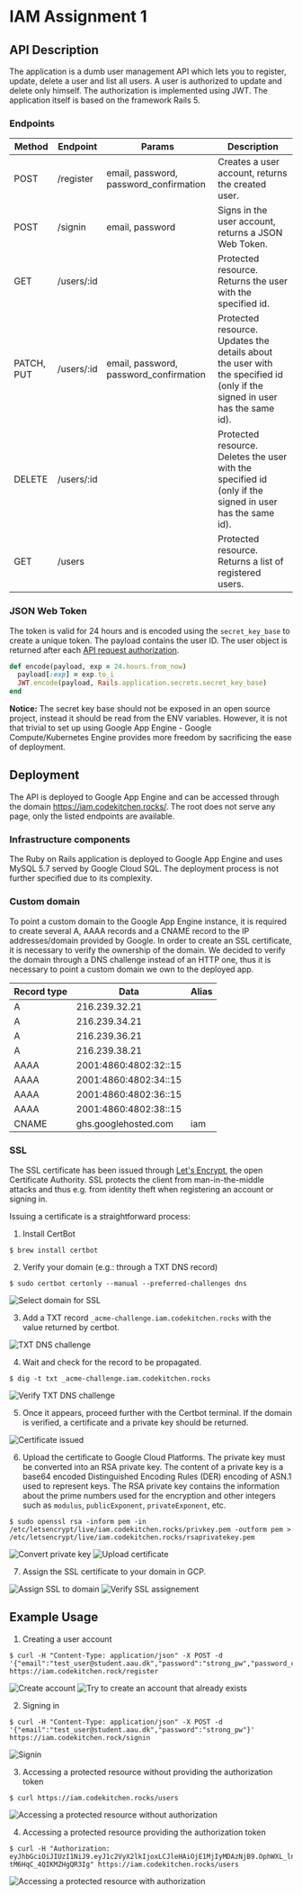 # IAM Assignment 1

## API Description

The application is a dumb user management API which lets you to register, update, delete a user and list all users. A user is authorized to update and delete only himself. The authorization is implemented using JWT. The application itself is based on the framework Rails 5.

### Endpoints

| Method     | Endpoint   | Params                                 | Description                                                                                                                |
|------------|------------|----------------------------------------|----------------------------------------------------------------------------------------------------------------------------|
| POST       | /register  | email, password, password_confirmation | Creates a user account, returns the created user.                                                                          |
| POST       | /signin    | email, password                        | Signs in the user account, returns a JSON Web Token.                                                                       |
| GET        | /users/:id |                                        | Protected resource. Returns the user with the specified id.                                                                |
| PATCH, PUT | /users/:id | email, password, password_confirmation | Protected resource. Updates the details about the user with the specified id (only if the signed in user has the same id). |
| DELETE     | /users/:id |                                        | Protected resource. Deletes the user with the specified id (only if the signed in user has the same id).                   |
| GET        | /users     |                                        | Protected resource. Returns a list of registered users.                                                                    |

### JSON Web Token

The token is valid for 24 hours and is encoded using the `secret_key_base` to create a unique token. The payload contains the user ID. The user object is returned after each [API request authorization](https://github.com/vecerek/iam-assignment/blob/master/app/commands/authorize_api_request.rb#L9).
```ruby
def encode(payload, exp = 24.hours.from_now)
  payload[:exp] = exp.to_i
  JWT.encode(payload, Rails.application.secrets.secret_key_base)
end
```
**Notice:** The secret key base should not be exposed in an open source project, instead it should be read from the ENV variables. However, it is not that trivial to set up using Google App Engine - Google Compute/Kubernetes Engine provides more freedom by sacrificing the ease of deployment.

## Deployment

The API is deployed to Google App Engine and can be accessed through the domain https://iam.codekitchen.rocks/. The root does not serve any page, only the listed endpoints are available.

### Infrastructure components
The Ruby on Rails application is deployed to Google App Engine and uses MySQL 5.7 served by Google Cloud SQL. The deployment process is not further specified due to its complexity.

### Custom domain
To point a custom domain to the Google App Engine instance, it is required to create several A, AAAA records and a CNAME record to the IP addresses/domain provided by Google. In order to create an SSL certificate, it is necessary to verify the ownership of the domain. We decided to verify the domain through a DNS challenge instead of an HTTP one, thus it is necessary to point a custom domain we own to the deployed app.

| Record type | Data                  | Alias |
|-------------|-----------------------|-------|
| A           | 216.239.32.21         |       |
| A           | 216.239.34.21         |       |
| A           | 216.239.36.21         |       |
| A           | 216.239.38.21         |       |
| AAAA        | 2001:4860:4802:32::15 |       |
| AAAA        | 2001:4860:4802:34::15 |       |
| AAAA        | 2001:4860:4802:36::15 |       |
| AAAA        | 2001:4860:4802:38::15 |       |
| CNAME       | ghs.googlehosted.com  | iam   |

### SSL

The SSL certificate has been issued through [Let's Encrypt](https://letsencrypt.org/), the open Certificate Authority. SSL protects the client from man-in-the-middle attacks and thus e.g. from identity theft when registering an account or signing in.

Issuing a certificate is a straightforward process:

1. Install CertBot
```
$ brew install certbot
```

2. Verify your domain (e.g.: through a TXT DNS record)
```
$ sudo certbot certonly --manual --preferred-challenges dns
```
![Select domain for SSL](https://i.imgur.com/2EQq4XK.png)

3. Add a TXT record `_acme-challenge.iam.codekitchen.rocks` with the value returned by certbot.

![TXT DNS challenge](https://i.imgur.com/8X3Fvcb.png)

4. Wait and check for the record to be propagated.
```
$ dig -t txt _acme-challenge.iam.codekitchen.rocks
```

![Verify TXT DNS challenge](https://i.imgur.com/K8cu7xj.png)

5. Once it appears, proceed further with the Certbot terminal. If the domain is verified, a certificate and a private key should be returned.

![Certificate issued](https://i.imgur.com/QR9Rwoc.png)

6. Upload the certificate to Google Cloud Platforms. The private key must be converted into an RSA private key. The content of a private key is a base64 encoded Distinguished Encoding Rules (DER) encoding of ASN.1 used to represent keys. The RSA private key contains the information about the prime numbers used for the encryption and other integers such as `modulus`, `publicExponent`, `privateExponent`, etc.
```
$ sudo openssl rsa -inform pem -in /etc/letsencrypt/live/iam.codekitchen.rocks/privkey.pem -outform pem > /etc/letsencrypt/live/iam.codekitchen.rocks/rsaprivatekey.pem
```

![Convert private key](https://i.imgur.com/zxNpMwT.png)
![Upload certificate](https://i.imgur.com/jtbbhOJ.png)

7. Assign the SSL certificate to your domain in GCP.

![Assign SSL to domain](https://i.imgur.com/wfoIl77.png)
![Verify SSL assignement](https://i.imgur.com/hcKr6vg.png)

## Example Usage

1. Creating a user account
```
$ curl -H "Content-Type: application/json" -X POST -d '{"email":"test_user@student.aau.dk","password":"strong_pw","password_confirmation":"strong_pw"}' https://iam.codekitchen.rock/register
```
![Create account](https://i.imgur.com/krOZXjf.png)
![Try to create an account that already exists](https://i.imgur.com/owfz1aL.png)

2. Signing in
```
$ curl -H "Content-Type: application/json" -X POST -d '{"email":"test_user@student.aau.dk","password":"strong_pw"}' https://iam.codekitchen.rock/signin
```
![Signin](https://i.imgur.com/Ryj5rx4.png)

3. Accessing a protected resource without providing the authorization token
```
$ curl https://iam.codekitchen.rocks/users
```
![Accessing a protected resource without authorization](https://i.imgur.com/zRpYTOX.png)

4. Accessing a protected resource providing the authorization token
```
$ curl -H "Authorization: eyJhbGciOiJIUzI1NiJ9.eyJ1c2VyX2lkIjoxLCJleHAiOjE1MjIyMDAzNjB9.OphWXL_lnxJt4YO30pf6D0-tM6HqC_4QIKMZHgQR3Ig" https://iam.codekitchen.rocks/users
```
![Accessing a protected resource with authorization](https://i.imgur.com/2sjYCn6.png)
